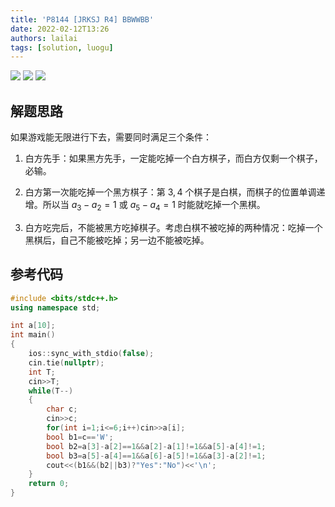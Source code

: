 ```yaml
---
title: 'P8144 [JRKSJ R4] BBWWBB'
date: 2022-02-12T13:26
authors: lailai
tags: [solution, luogu]
---
```


[![](https://img.shields.io/badge/Luogu-P8144-blue?style=for-the-badge&logo=codeforces)](https://www.luogu.com.cn/problem/P8144)
[![](https://img.shields.io/badge/Luogu-Solution-blue?style=for-the-badge&logo=markdown)](https://www.luogu.com.cn/article/u4vpzdfn)
[![](https://img.shields.io/badge/Blog-Solution-blue?style=for-the-badge&logo=markdown)](https://lailai.one/blog/solution/P8144)

<!-- truncate -->

## 解题思路

如果游戏能无限进行下去，需要同时满足三个条件：

1. 白方先手：如果黑方先手，一定能吃掉一个白方棋子，而白方仅剩一个棋子，必输。

2. 白方第一次能吃掉一个黑方棋子：第 $3,4$ 个棋子是白棋，而棋子的位置单调递增。所以当 $a_3-a_2=1$ 或 $a_5-a_4=1$ 时能就吃掉一个黑棋。

3. 白方吃完后，不能被黑方吃掉棋子。考虑白棋不被吃掉的两种情况：吃掉一个黑棋后，自己不能被吃掉；另一边不能被吃掉。

## 参考代码

```cpp
#include <bits/stdc++.h>
using namespace std;

int a[10];
int main()
{
	ios::sync_with_stdio(false);
	cin.tie(nullptr);
	int T;
	cin>>T;
	while(T--)
	{
		char c;
		cin>>c;
		for(int i=1;i<=6;i++)cin>>a[i];
		bool b1=c=='W';
		bool b2=a[3]-a[2]==1&&a[2]-a[1]!=1&&a[5]-a[4]!=1;
		bool b3=a[5]-a[4]==1&&a[6]-a[5]!=1&&a[3]-a[2]!=1;
		cout<<(b1&&(b2||b3)?"Yes":"No")<<'\n';
	}
	return 0;
}
```
